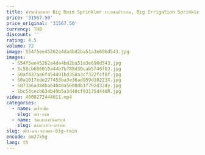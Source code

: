 ```yaml
---
title: ฟาร์มน้ําเกษตร Big Rain Sprinkler ระบบชลประทาน, Big Irrigation Sprinkler Rain
price: '31567.50'
price_original: '31567.50'
currency: THB
discount: ''
rating: 4.5
volume: 72
image: S54f5ee45262a4da4bd2ba51a3e696d543.jpg
images:
  - S54f5ee45262a4da4bd2ba51a3e696d543.jpg
  - Sc58cb686010a44b7b788d30cab5f46f0J.jpg
  - S0af437ae6f454491bd358a3cf322fcf8f.jpg
  - S0a1017ede277453ba3e36ad959d10223X.jpg
  - S873a6ad8dba64048a5600db1f792d324y.jpg
  - Sbc53cecb634b49b5a3d40cf93175d440R.jpg
video: 4000272444011.mp4
categories:
  - name: เครื่องมือ
    slug: เคร-องม
  - name: วัดและการวิเคราะห์
    slug: ดและการว-เคราะห
slug: ฟาร-มน-าเกษตร-big-rain
encode: omJ7x5g
lang: th
---
```

  